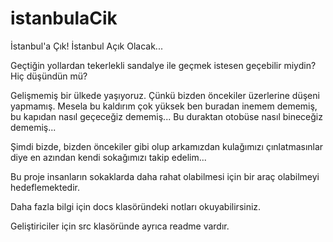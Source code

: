 istanbulaCik
============

İstanbul'a Çık! İstanbul Açık Olacak...

Geçtiğin yollardan tekerlekli sandalye ile geçmek istesen geçebilir miydin? Hiç düşündün mü?

Gelişmemiş bir ülkede yaşıyoruz. Çünkü bizden öncekiler üzerlerine düşeni yapmamış. Mesela bu kaldırım çok yüksek ben buradan inemem dememiş, bu kapıdan nasıl geçeceğiz dememiş... Bu duraktan otobüse nasıl bineceğiz dememiş...

Şimdi bizde, bizden öncekiler gibi olup arkamızdan kulağımızı çınlatmasınlar diye en azından kendi sokağımızı takip edelim...

Bu proje insanların sokaklarda daha rahat olabilmesi için bir araç olabilmeyi hedeflemektedir.

Daha fazla bilgi için docs klasöründeki notları okuyabilirsiniz.

Geliştiriciler için src klasöründe ayrıca readme vardır.
